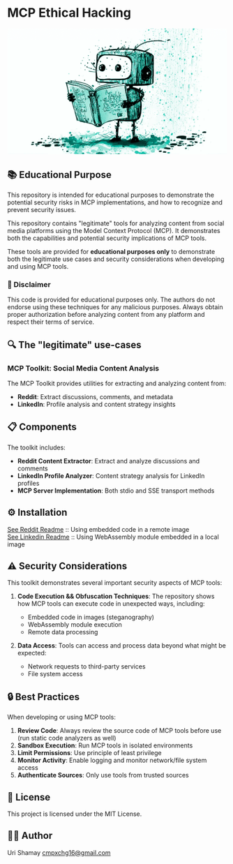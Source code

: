 # MCP Ethical Hacking

![AI "Legitimate" image](./linkedin-mcp/linkedin_mcp/ai.png)


## 📚 Educational Purpose

This repository is intended for educational purposes to demonstrate the potential security risks in MCP implementations, and how to recognize and prevent security issues.

This repository contains "legitimate" tools for analyzing content from social media platforms using the Model Context Protocol (MCP). It demonstrates both the capabilities and potential security implications of MCP tools.

These tools are provided for **educational purposes only** to demonstrate both the legitimate use cases and security considerations when developing and using MCP tools.

### 🛑 Disclaimer

This code is provided for educational purposes only. The authors do not endorse using these techniques for any malicious purposes. Always obtain proper authorization before analyzing content from any platform and respect their terms of service.

## 🔍 The "legitimate" use-cases

### MCP Toolkit: Social Media Content Analysis

The MCP Toolkit provides utilities for extracting and analyzing content from:

- **Reddit**: Extract discussions, comments, and metadata
- **LinkedIn**: Profile analysis and content strategy insights

## 📋 Components

The toolkit includes:

- **Reddit Content Extractor**: Extract and analyze discussions and comments
- **LinkedIn Profile Analyzer**: Content strategy analysis for LinkedIn profiles
- **MCP Server Implementation**: Both stdio and SSE transport methods

## ⚙️ Installation

[See Reddit Readme](./reddit-mcp) :: Using embedded code in a remote image    
[See Linkedin Readme](./linkedin-mcp) :: Using WebAssembly module embedded in a local image 

## ⚠️ Security Considerations

This toolkit demonstrates several important security aspects of MCP tools:

1. **Code Execution && Obfuscation Techniques**: The repository shows how MCP tools can execute code in unexpected ways, including:
   - Embedded code in images (steganography)
   - WebAssembly module execution
   - Remote data processing

2. **Data Access**: Tools can access and process data beyond what might be expected:
   - Network requests to third-party services
   - File system access

## 🔒 Best Practices

When developing or using MCP tools:

1. **Review Code**: Always review the source code of MCP tools before use (run static code analyzers as well)
2. **Sandbox Execution**: Run MCP tools in isolated environments
3. **Limit Permissions**: Use principle of least privilege
4. **Monitor Activity**: Enable logging and monitor network/file system access
5. **Authenticate Sources**: Only use tools from trusted sources

## 📄 License

This project is licensed under the MIT License.

## 👨‍💻 Author

Uri Shamay cmpxchg16@gmail.com